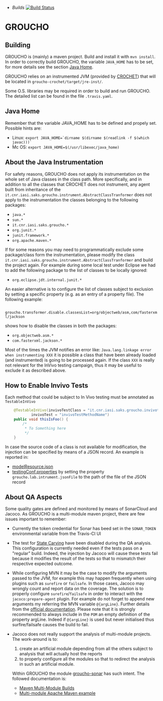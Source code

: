 * *Builds* [![Build
Status](https://travis-ci.org/IASI-SAKS/groucho.svg?branch=master)](https://travis-ci.org/IASI-SAKS/groucho)

# GROUCHO

Building
-------
GROUCHO is (mainly) a maven project. Build and install it with `mvn install`. In order to correctly build GROUCHO, the variable `JAVA_HOME` has to be set, for more details see the section [Java Home](https://github.com/IASI-SAKS/groucho#java-home).

GROUCHO relies on an instrumented JVM (provided by [CROCHET](https://github.com/gmu-swe/crochet)) that will be located in `groucho-crochet/target/jre-inst/`.

Some O.S. libraries may be required in order to build and run GROUCHO. The detailed list can be found in the file `.travis.yaml`.

Java Home
-------
Remember that the variable JAVA_HOME has to be defined and propely set.
Possible hints are:
 * Linux: ```export JAVA_HOME=`dirname $(dirname $(readlink -f $(which javac)))` ```
 * Mc OS: ```export JAVA_HOME=$(/usr/libexec/java_home)```

About the Java Instrumentation
-------
For safety reasons, GROUCHO does not apply its instrumentation on the whole set of Java classes in the class path. More specifically, and in addition to all the classes that CROCHET does not instrument, any agent built from inheritance of the ``it.cnr.iasi.saks.groucho.instrument.AbstractClassTranformer``  does not apply to the instrumentation the classes belonging to the following packages:
 * ``java.*``
 * ``sun.*``
 * ``it.cnr.iasi.saks.groucho.*``
 * ``org.junit.*``
 * ``junit.framework.*``
 * ``org.apache.maven.*``
 
If for some reasons you may need to programmatically exclude some package/class form the instrumentation, please modify the class ``it.cnr.iasi.saks.groucho.instrument.AbstractClassTranformer`` and build the project again.
For example during some local test under Eclipse we had to add the following package to the list of classes to be locally ignored:
 * ``org.eclipse.jdt.internal.junit.* ``
 
An easier alternative is to configure the list of classes subject to exclusion by setting a specific property (e.g. as an entry of a property file). The following example:

`` groucho.transformer.disable.classesList=org/objectweb/asm,com/fasterxml/jackson`` 

shows how to disable the classes in both the packages:
  * ``org.objectweb.asm.*``
  * ``com.fasterxml.jackson.*``
  
 Most of the times the JVM notifies an error like:
 ``Java.lang.linkage error when instrumenting XXX``
 it is possible a class that have been already loaded (and instrumented) is going to be processed again. If the class ``XXX`` is really not relevant for the InVivo testing campaign, thus it may be useful to exclude it as described above.

How to Enable Invivo Tests
-------

Each method that could be subject to In Vivo testing must be annotated as `TestableInVivo`

```java
	@TestableInVivo(invivoTestClass = "it.cnr.iasi.saks.groucho.invivotests.DummyInvivoTest",
			invivoTest = "invivoTestMethodName")
	public void thisIsFoo() {
		/*
		 * To Something here
		 */
	}
```

In case the source code of a class is not available for modification, the injection can be specified by means of a JSON record. An example is reported in:
 * [modelResource.json](https://github.com/IASI-SAKS/groucho/blob/master/groucho-lab/src/test/resources/modelResource.json)
 * [testingConf.properties](https://github.com/IASI-SAKS/groucho/blob/master/groucho-lab/src/test/resources/testingConf.properties) by setting the property `groucho.lab.intrument.jsonFile` to the path of the file of the JSON record

About QA Aspects
-------
Some quality gates are defined and monitored by means of SonarCloud and Jacoco. As GROUCHO is a multi-module maven project, there are few
issues important to remember:
* Currently the token credential for Sonar has beed set in the ``SONAR_TOKEN`` environmental variable from the Travis-CI UI 
* The test for [State Carving](groucho-core/src/test/java/it/cnr/iasi/saks/groucho/carvingStateTests/) have been disabled during the QA analysis. This configuration is currently needed even if the tests pass on a "regular" build. Indeed, the injection by Jacoco will cause these tests fail because it modifies the result of the tests so that to mismatch their respective expected outcome.
* While configuring MVN it may be the case to modify the arguments passed to the JVM, for example this may happen frequently when using plugins such as ``surefire`` or ``failsafe``. In those cases, Jacoco may wrongly count and report data on the coverage. The solution is to properly configure ``surefire``/``failsafe`` in order to interact with the ``jacoco:prepare-agent`` plugin. For example do not forget to append new arguments my referring the MVN variable ``@{argLine}``. Further details from the [official documentation](https://www.eclemma.org/jacoco/trunk/doc/prepare-agent-mojo.html). Please note that it is strongly recommended to 
always include in the ``POM`` an empty definition of the property argLine. Indeed if ``@{argLine}`` is used but never initialised thus surfire/failsafe causes the build to fail.
* Jacoco does not really support the analysis of multi-module projects. The work-around is to:
   1. create an artificial module depending from all the others subject to analysis that will actually host the reports
   1. to properly configure all the modules so that to redirect the analysis in such an artificial module.

   Within GROUCHO the module [groucho-sonar](groucho-sonar) has such intent. The followed documentation is:
    * [Maven Multi-Module Builds](https://github.com/jacoco/jacoco/wiki/MavenMultiModule#maven-multi-module-builds)
    * [Multi-module Apache Maven example](https://github.com/SonarSource/sonar-scanning-examples/tree/master/sonarqube-scanner-maven/maven-multimodule)
